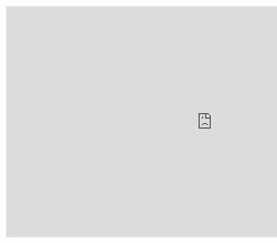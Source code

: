# <iframe width="1111" height="625" src="https://www.youtube.com/embed/o5g-lUuFgpg" title="How to Create a Free Website Using GitHub Pages" frameborder="0" allow="accelerometer; autoplay; clipboard-write; encrypted-media; gyroscope; picture-in-picture; web-share" allowfullscreen></iframe>
